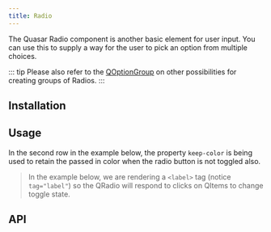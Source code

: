 ```yaml
---
title: Radio
---
```


The Quasar Radio component is another basic element for user input. You can use this to supply a way for the user to pick an option from multiple choices.

::: tip
Please also refer to the [QOptionGroup](/vue-components/option-group) on other possibilities for creating groups of Radios.
:::

## Installation
<doc-installation components="QRadio" />

## Usage
<doc-example title="Standard" file="QRadio/Standard" />

<doc-example title="Dense" file="QRadio/Dense" />

In the second row in the example below, the property `keep-color` is being used to retain the passed in color when the radio button is not toggled also.

<doc-example title="Coloring" file="QRadio/Coloring" />

<doc-example title="On Dark Background" file="QRadio/OnDarkBackground" dark />

<doc-example title="Label on Left Side" file="QRadio/LabelPosition" />

> In the example below, we are rendering a `<label>` tag (notice `tag="label"`) so the QRadio will respond to clicks on QItems to change toggle state.

<doc-example title="In a List" file="QRadio/InaList" />

## API
<doc-api file="QRadio" />
